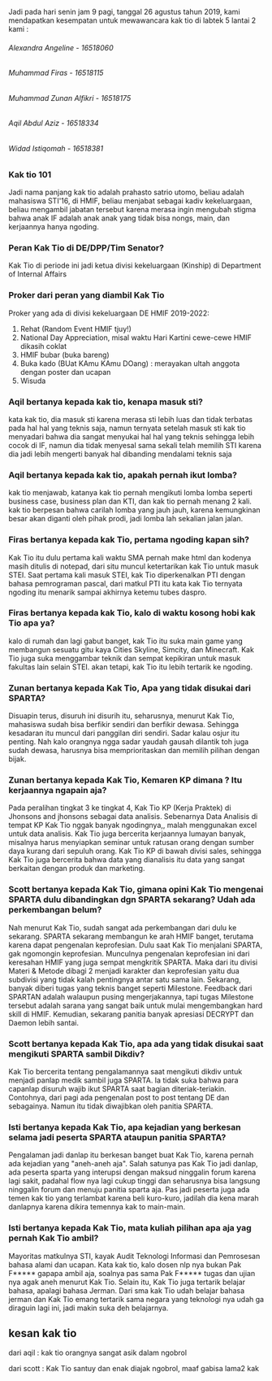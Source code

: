 Jadi pada hari senin jam 9 pagi, tanggal 26 agustus tahun 2019, kami mendapatkan kesempatan untuk mewawancara kak tio di labtek 5 lantai 2
kami :
###### Alexandra Angeline - 16518060
###### Muhammad Firas - 16518115
###### Muhammad Zunan Alfikri - 16518175
###### Aqil Abdul Aziz - 16518334
###### Widad Istiqomah - 16518381

### Kak tio 101
Jadi nama panjang kak tio adalah prahasto satrio utomo, beliau adalah mahasiswa STI'16, di HMIF, beliau menjabat sebagai kadiv kekeluargaan, beliau mengambil jabatan tersebut karena merasa ingin mengubah stigma bahwa anak IF adalah anak anak yang tidak bisa nongs, main, dan kerjaannya hanya ngoding. 

### Peran Kak Tio di DE/DPP/Tim Senator?
Kak Tio di periode ini jadi ketua divisi kekeluargaan (Kinship) di Department of Internal Affairs

### Proker dari peran yang diambil Kak Tio
Proker yang ada di divisi kekeluargaan DE HMIF 2019-2022:
1. Rehat (Random Event HMIF tjuy!)
2. National Day Appreciation, misal waktu Hari Kartini cewe-cewe HMIF dikasih coklat
3. HMIF bubar (buka bareng)
4. Buka kado (BUat KAmu KAmu DOang) : merayakan ultah anggota dengan poster dan ucapan
5. Wisuda


### Aqil bertanya kepada kak tio, kenapa masuk sti?
kata kak tio, dia masuk sti karena merasa sti lebih luas dan tidak terbatas pada hal hal yang teknis saja, namun ternyata setelah masuk sti kak tio menyadari bahwa dia sangat menyukai hal hal yang teknis sehingga lebih cocok di IF, namun dia tidak menyesal sama sekali telah memilih STI karena dia jadi lebih mengerti banyak hal dibanding mendalami teknis saja

### Aqil bertanya kepada kak tio, apakah pernah ikut lomba?
kak tio menjawab, katanya kak tio pernah mengikuti lomba lomba seperti business case, business plan dan KTI, dan kak tio pernah menang 2 kali. kak tio berpesan bahwa carilah lomba yang jauh jauh, karena kemungkinan besar akan diganti oleh pihak prodi, jadi lomba lah sekalian jalan jalan.

### Firas bertanya kepada kak Tio, pertama ngoding kapan sih?
Kak Tio itu dulu pertama kali waktu SMA pernah make html dan kodenya masih ditulis di notepad, dari situ muncul ketertarikan kak Tio untuk masuk STEI. Saat pertama kali masuk STEI, kak Tio diperkenalkan PTI dengan bahasa pemrograman pascal, dari matkul PTI itu kata kak Tio ternyata ngoding itu menarik sampai akhirnya ketemu tubes daspro.

### Firas bertanya kepada kak Tio, kalo di waktu kosong hobi kak Tio apa ya?
kalo di rumah dan lagi gabut banget, kak Tio itu suka main game yang membangun sesuatu gitu kaya Cities Skyline, Simcity, dan Minecraft. Kak Tio juga suka menggambar teknik dan sempat kepikiran untuk masuk fakultas lain selain STEI. akan tetapi, kak Tio itu lebih tertarik ke ngoding.

### Zunan bertanya kepada Kak Tio, Apa yang tidak disukai dari SPARTA?
Disuapin terus, disuruh ini disurih itu, seharusnya, menurut Kak Tio, mahasiswa sudah bisa berfikir sendiri dan berfikir dewasa. Sehingga kesadaran itu muncul dari panggilan diri sendiri. Sadar kalau osjur itu penting. Nah kalo orangnya ngga sadar yaudah gausah dilantik toh juga sudah dewasa, harusnya bisa memprioritaskan dan memilih pilihan dengan bijak.

### Zunan bertanya kepada Kak Tio, Kemaren KP dimana ? Itu kerjaannya ngapain aja?
Pada peralihan tingkat 3 ke tingkat 4, Kak Tio KP (Kerja Praktek) di Jhonsons and jhonsons sebagai data analisis. Sebenarnya Data Analisis di tempat KP Kak Tio nggak banyak ngodingnya,, malah menggunakan excel untuk data analisis. Kak Tio juga bercerita kerjaannya lumayan banyak, misalnya harus menyiapkan seminar untuk ratusan orang dengan sumber daya kurang dari sepuluh orang. Kak Tio KP di bawah divisi sales, sehingga Kak Tio juga bercerita bahwa data yang dianalisis itu data yang sangat berkaitan dengan produk dan marketing.

### Scott bertanya kepada Kak Tio, gimana opini Kak Tio mengenai SPARTA dulu dibandingkan dgn SPARTA sekarang? Udah ada perkembangan belum? 
Nah menurut Kak Tio, sudah sangat ada perkembangan dari dulu ke sekarang. SPARTA sekarang membangun ke arah HMIF banget, terutama karena dapat pengenalan keprofesian. Dulu saat Kak Tio menjalani SPARTA, gak ngomongin keprofesian. Munculnya pengenalan keprofesian ini dari keresahan HMIF yang juga sempat mengkritik SPARTA. Maka dari itu divisi Materi & Metode dibagi 2 menjadi karakter dan keprofesian yaitu dua subdivisi yang tidak kalah pentingnya antar satu sama lain. Sekarang, banyak diberi tugas yang teknis banget seperti Milestone. Feedback dari SPARTAN adalah walaupun pusing mengerjakannya, tapi tugas Milestone tersebut adalah sarana yang sangat baik untuk mulai mengembangkan hard skill di HMIF. Kemudian, sekarang panitia banyak apresiasi DECRYPT dan Daemon lebih santai. 

### Scott bertanya kepada Kak Tio, apa ada yang tidak disukai saat mengikuti SPARTA sambil Dikdiv? 
Kak Tio bercerita tentang pengalamannya saat mengikuti dikdiv untuk menjadi panlap medik sambil juga SPARTA. Ia tidak suka bahwa para capanlap disuruh wajib ikut SPARTA saat bagian diteriak-teriakin. Contohnya, dari pagi ada pengenalan post to post tentang DE dan sebagainya. Namun itu tidak diwajibkan oleh panitia SPARTA. 

### Isti bertanya kepada Kak Tio, apa kejadian yang berkesan selama jadi peserta SPARTA ataupun panitia SPARTA?
Pengalaman jadi danlap itu berkesan banget buat Kak Tio, karena pernah ada kejadian yang "aneh-aneh aja". Salah satunya pas Kak Tio jadi danlap, ada peserta sparta yang interupsi dengan maksud ninggalin forum karena lagi sakit, padahal flow nya lagi cukup tinggi dan seharusnya bisa langsung ninggalin forum dan menuju panitia sparta aja. Pas jadi peserta juga ada temen kak tio yang terlambat karena beli kuro-kuro, jadilah dia kena marah danlapnya karena dikira temennya kak to main-main. 

### Isti bertanya kepada Kak Tio, mata kuliah pilihan apa aja yag pernah Kak Tio ambil?
Mayoritas matkulnya STI, kayak Audit Teknologi Informasi dan Pemrosesan bahasa alami dan ucapan. Kata kak tio, kalo dosen nlp nya bukan Pak F***** gapapa ambil aja, soalnya pas sama Pak F***** tugas dan ujian nya agak aneh menurut Kak Tio. Selain itu, Kak Tio juga tertarik belajar bahasa, apalagi bahasa Jerman. Dari sma kak Tio udah belajar bahasa jerman dan Kak Tio emang tertarik sama negara yang teknologi nya udah ga diraguin lagi ini, jadi makin suka deh belajarnya.

## kesan kak tio

dari aqil : kak tio orangnya sangat asik dalam ngobrol

dari scott : Kak Tio santuy dan enak diajak ngobrol, maaf gabisa lama2 kak 
